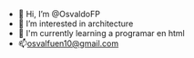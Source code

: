 - 👋 Hi, I’m @OsvaldoFP
- 👀 I’m interested in architecture
- 🌱 I'm currently learning a programar en html
- 📫osvalfuen10@gmail.com

<!---
OsvaldoFP/OsvaldoFP is a ✨ special ✨ repository because its `README.md` (this file) appears on your GitHub profile.
You can click the Preview link to take a look at your changes.
--->
